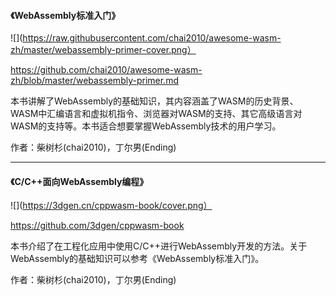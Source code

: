 #### 《WebAssembly标准入门》

![](https://raw.githubusercontent.com/chai2010/awesome-wasm-zh/master/webassembly-primer-cover.png）

https://github.com/chai2010/awesome-wasm-zh/blob/master/webassembly-primer.md

本书讲解了WebAssembly的基础知识，其内容涵盖了WASM的历史背景、WASM中汇编语言和虚拟机指令、浏览器对WASM的支持、其它高级语言对WASM的支持等。本书适合想要掌握WebAssembly技术的用户学习。

作者：柴树杉(chai2010)，丁尔男(Ending)

---

#### 《C/C++面向WebAssembly编程》

![](https://3dgen.cn/cppwasm-book/cover.png）

https://github.com/3dgen/cppwasm-book

本书介绍了在工程化应用中使用C/C++进行WebAssembly开发的方法。关于WebAssembly的基础知识可以参考《WebAssembly标准入门》。

作者：柴树杉(chai2010)，丁尔男(Ending)